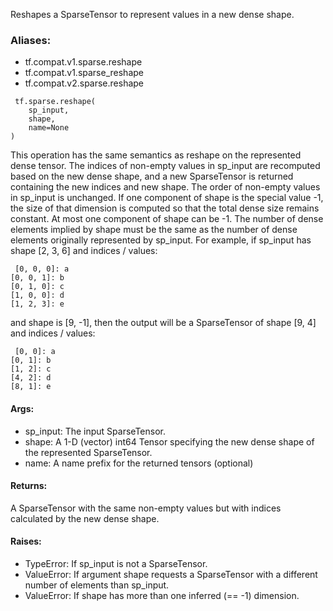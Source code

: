 Reshapes a SparseTensor to represent values in a new dense shape.
### Aliases:
- tf.compat.v1.sparse.reshape
- tf.compat.v1.sparse_reshape
- tf.compat.v2.sparse.reshape

```
 tf.sparse.reshape(
    sp_input,
    shape,
    name=None
)
```
This operation has the same semantics as reshape on the represented dense tensor. The indices of non-empty values in sp_input are recomputed based on the new dense shape, and a new SparseTensor is returned containing the new indices and new shape. The order of non-empty values in sp_input is unchanged.
If one component of shape is the special value -1, the size of that dimension is computed so that the total dense size remains constant. At most one component of shape can be -1. The number of dense elements implied by shape must be the same as the number of dense elements originally represented by sp_input.
For example, if sp_input has shape [2, 3, 6] and indices / values:

```
 [0, 0, 0]: a
[0, 0, 1]: b
[0, 1, 0]: c
[1, 0, 0]: d
[1, 2, 3]: e
```
and shape is [9, -1], then the output will be a SparseTensor of shape [9, 4] and indices / values:

```
 [0, 0]: a
[0, 1]: b
[1, 2]: c
[4, 2]: d
[8, 1]: e
```
#### Args:
- sp_input: The input SparseTensor.
- shape: A 1-D (vector) int64 Tensor specifying the new dense shape of the represented SparseTensor.
- name: A name prefix for the returned tensors (optional)
#### Returns:
A SparseTensor with the same non-empty values but with indices calculated by the new dense shape.
#### Raises:
- TypeError: If sp_input is not a SparseTensor.
- ValueError: If argument shape requests a SparseTensor with a different number of elements than sp_input.
- ValueError: If shape has more than one inferred (== -1) dimension.
